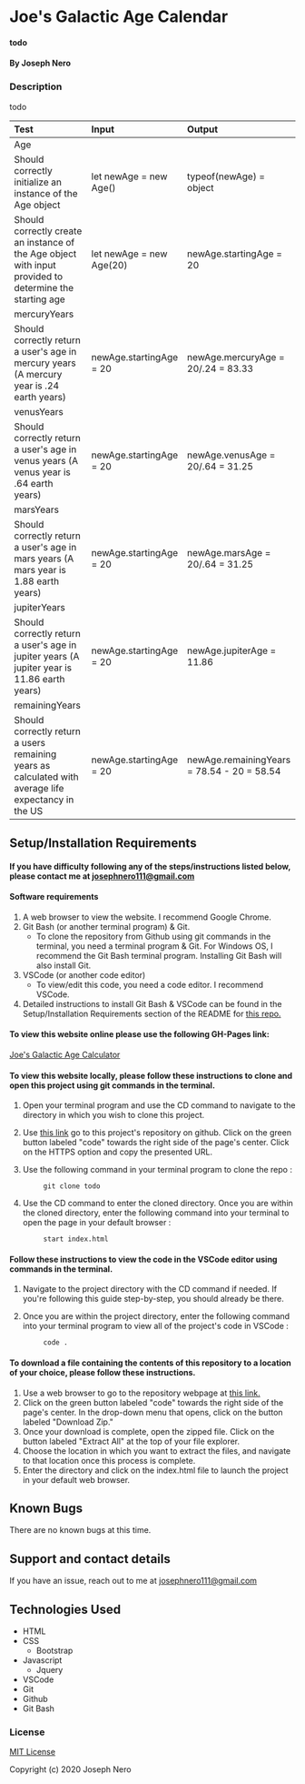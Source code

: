 # Joe's Galactic Age Calendar

#### todo

#### By Joseph Nero 

### Description

todo

| Test | Input | Output |
| :--------------------------- | :--------------------------------- | :---------------- | 
| Age |||
| Should correctly initialize an instance of the Age object | let newAge = new Age() | typeof(newAge) = object| 
| Should correctly create an instance of the Age object with input provided to determine the starting age | let newAge = new Age(20) | newAge.startingAge = 20 | 
| mercuryYears |||
| Should correctly return a user's age in mercury years (A mercury year is .24 earth years) | newAge.startingAge = 20 | newAge.mercuryAge = 20/.24 = 83.33 | 
| venusYears |||
| Should correctly return a user's age in venus years (A venus year is .64 earth years) | newAge.startingAge = 20 | newAge.venusAge = 20/.64 = 31.25 | 
| marsYears |||
| Should correctly return a user's age in mars years (A mars year is 1.88 earth years) | newAge.startingAge = 20 | newAge.marsAge = 20/.64 = 31.25 | 
| jupiterYears |||
| Should correctly return a user's age in jupiter years (A jupiter year is 11.86 earth years) | newAge.startingAge = 20 | newAge.jupiterAge = 11.86 | 
| remainingYears |||
| Should correctly return a users remaining years as calculated with average life expectancy in the US | newAge.startingAge = 20 | newAge.remainingYears = 78.54 - 20 = 58.54 | 

## Setup/Installation Requirements
#### If you have difficulty following any of the steps/instructions listed below, please contact me at josephnero111@gmail.com 

#### Software requirements 

1. A web browser to view the website. I recommend Google Chrome.
2. Git Bash (or another terminal program) & Git.  
    - To clone the repository from Github using git commands in the terminal, you need a terminal program & Git. For Windows OS, I recommend the Git Bash terminal program. Installing Git Bash will also install Git. 
3. VSCode (or another code editor)
    - To view/edit this code, you need a code editor. I recommend VSCode. 
4. Detailed instructions to install Git Bash & VSCode can be found in the Setup/Installation Requirements section of the README for [this repo.](https://github.com/joey3001/first-friday-project)

#### To view this website online please use the following GH-Pages link: 

[Joe's Galactic Age Calculator](todo)

#### To view this website locally, please follow these instructions to clone and open this project using git commands in the terminal. 

1. Open your terminal program and use the CD command to navigate to the directory in which you wish to clone this project. 
2. Use [this link](todo) go to this project's repository on github. Click on the green button labeled "code" towards the right side of the page's center. Click on the HTTPS option and copy the presented URL. 
3. Use the following command in your terminal program to clone the repo :

            git clone todo

7. Use the CD command to enter the cloned directory. Once you are within the cloned directory, enter the following command into your terminal to open the page in your default browser : 

            start index.html 

#### Follow these instructions to view the code in the VSCode editor using commands in the terminal. 

1. Navigate to the project directory with the CD command if needed. If you're following this guide step-by-step, you should already be there. 
2. Once you are within the project directory, enter the following command into your terminal program to view all of the project's code in VSCode : 

            code . 

#### To download a file containing the contents of this repository to a location of your choice, please follow these instructions. 

1. Use a web browser to go to the repository webpage at [this link.](todo)
2. Click on the green button labeled "code" towards the right side of the page's center. In the drop-down menu that opens, click on the button labeled "Download Zip."
3. Once your download is complete, open the zipped file. Click on the button labeled "Extract All" at the top of your file explorer. 
4. Choose the location in which you want to extract the files, and navigate to that location once this process is complete. 
5. Enter the directory and click on the index.html file to launch the project in your default web browser. 

## Known Bugs

There are no known bugs at this time. 

## Support and contact details

If you have an issue, reach out to me at josephnero111@gmail.com

## Technologies Used

  * HTML 
  * CSS
    - Bootstrap
  * Javascript
    - Jquery 
  * VSCode 
  * Git
  * Github 
  * Git Bash

### License

[MIT License](https://choosealicense.com/licenses/mit/)

Copyright (c) 2020 Joseph Nero 
